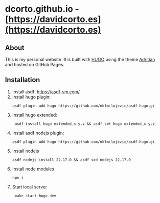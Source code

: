 # dcorto.github.io - [https://davidcorto.es](https://davidcorto.es)

## About

This is my personal website. It is built with [HUGO](https://gohugo.io) using the theme [Adritian](https://github.com/zetxek/adritian-free-hugo-theme) and hosted on GitHub Pages.

## Installation

1) Install asdf: https://asdf-vm.com/
2) Install hugo plugin:
   ```
   asdf plugin add hugo https://github.com/nklmilojevic/asdf-hugo.gi
   ```
3) Install hugo extended:
   ```
    asdf install hugo extended_x.y.z && asdf set hugo extended_x.y.z
    ```
4) Install asdf nodejs plugin:
    ``` 
   asdf plugin add hugo https://github.com/nklmilojevic/asdf-hugo.gi
   ```
5) Install nodejs
   ```
   asdf nodejs install 22.17.0 && asdf sed nodejs 22.17.0
   ```
6) Install node modules
   ```
   npm i
   ```
7) Start local server
   ```
    make start-hugo-dev
    ```
